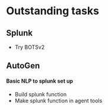 # Outstanding tasks

## Splunk

- Try BOTSv2

## AutoGen

#### Basic NLP to splunk set up

- Build splunk function
- Make splunk function in agent tools
